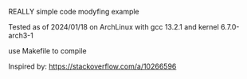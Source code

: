 REALLY simple code modyfing example

Tested as of 2024/01/18 on ArchLinux with gcc 13.2.1 and kernel 6.7.0-arch3-1

use Makefile to compile

Inspired by: https://stackoverflow.com/a/10266596
